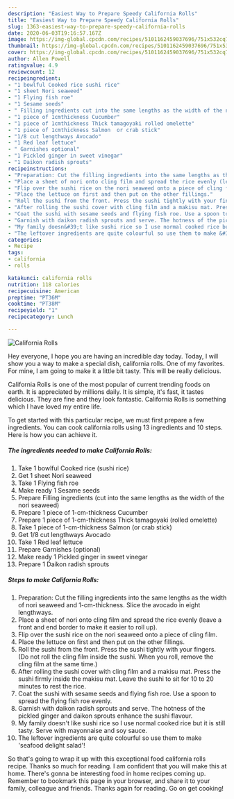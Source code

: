 ```yaml
---
description: "Easiest Way to Prepare Speedy California Rolls"
title: "Easiest Way to Prepare Speedy California Rolls"
slug: 1363-easiest-way-to-prepare-speedy-california-rolls
date: 2020-06-03T19:16:57.167Z
image: https://img-global.cpcdn.com/recipes/5101162459037696/751x532cq70/california-rolls-recipe-main-photo.jpg
thumbnail: https://img-global.cpcdn.com/recipes/5101162459037696/751x532cq70/california-rolls-recipe-main-photo.jpg
cover: https://img-global.cpcdn.com/recipes/5101162459037696/751x532cq70/california-rolls-recipe-main-photo.jpg
author: Allen Powell
ratingvalue: 4.9
reviewcount: 12
recipeingredient:
- "1 bowlful Cooked rice sushi rice"
- "1 sheet Nori seaweed"
- "1 Flying fish roe"
- "1 Sesame seeds"
- " Filling ingredients cut into the same lengths as the width of the nori seaweed"
- "1 piece of 1cmthickness Cucumber"
- "1 piece of 1cmthickness Thick tamagoyaki rolled omelette"
- "1 piece of 1cmthickness Salmon  or crab stick"
- "1/8 cut lengthways Avocado"
- "1 Red leaf lettuce"
- " Garnishes optional"
- "1 Pickled ginger in sweet vinegar"
- "1 Daikon radish sprouts"
recipeinstructions:
- "Preparation: Cut the filling ingredients into the same lengths as the width of nori seaweed and 1-cm-thickness. Slice the avocado in eight lengthways."
- "Place a sheet of nori onto cling film and spread the rice evenly (leave a front and end border to make it easier to roll up)."
- "Flip over the sushi rice on the nori seaweed onto a piece of cling film."
- "Place the lettuce on first and then put on the other fillings."
- "Roll the sushi from the front. Press the sushi tightly with your fingers. (Do not roll the cling film inside the sushi. When you roll, remove the cling film at the same time.)"
- "After rolling the sushi cover with cling film and a makisu mat. Press the sushi firmly inside the makisu mat. Leave the sushi to sit for 10 to 20 minutes to rest the rice."
- "Coat the sushi with sesame seeds and flying fish roe. Use a spoon to spread the flying fish roe evenly."
- "Garnish with daikon radish sprouts and serve. The hotness of the pickled ginger and daikon sprouts enhance the sushi flavour."
- "My family doesn&#39;t like sushi rice so I use normal cooked rice but it is still tasty. Serve with mayonnaise and soy sauce."
- "The leftover ingredients are quite colourful so use them to make &#39;seafood delight salad&#39;!"
categories:
- Recipe
tags:
- california
- rolls

katakunci: california rolls 
nutrition: 118 calories
recipecuisine: American
preptime: "PT36M"
cooktime: "PT38M"
recipeyield: "1"
recipecategory: Lunch

---
```



![California Rolls](https://img-global.cpcdn.com/recipes/5101162459037696/751x532cq70/california-rolls-recipe-main-photo.jpg)

Hey everyone, I hope you are having an incredible day today. Today, I will show you a way to make a special dish, california rolls. One of my favorites. For mine, I am going to make it a little bit tasty. This will be really delicious.

California Rolls is one of the most popular of current trending foods on earth. It is appreciated by millions daily. It is simple, it's fast, it tastes delicious. They are fine and they look fantastic. California Rolls is something which I have loved my entire life.




To get started with this particular recipe, we must first prepare a few ingredients. You can cook california rolls using 13 ingredients and 10 steps. Here is how you can achieve it.

<!--inarticleads1-->

##### The ingredients needed to make California Rolls:

1. Take 1 bowlful Cooked rice (sushi rice)
1. Get 1 sheet Nori seaweed
1. Take 1 Flying fish roe
1. Make ready 1 Sesame seeds
1. Prepare  Filling ingredients (cut into the same lengths as the width of the nori seaweed)
1. Prepare 1 piece of 1-cm-thickness Cucumber
1. Prepare 1 piece of 1-cm-thickness Thick tamagoyaki (rolled omelette)
1. Take 1 piece of 1-cm-thickness Salmon  (or crab stick)
1. Get 1/8 cut lengthways Avocado
1. Take 1 Red leaf lettuce
1. Prepare  Garnishes (optional)
1. Make ready 1 Pickled ginger in sweet vinegar
1. Prepare 1 Daikon radish sprouts




<!--inarticleads2-->

##### Steps to make California Rolls:

1. Preparation: Cut the filling ingredients into the same lengths as the width of nori seaweed and 1-cm-thickness. Slice the avocado in eight lengthways.
1. Place a sheet of nori onto cling film and spread the rice evenly (leave a front and end border to make it easier to roll up).
1. Flip over the sushi rice on the nori seaweed onto a piece of cling film.
1. Place the lettuce on first and then put on the other fillings.
1. Roll the sushi from the front. Press the sushi tightly with your fingers. (Do not roll the cling film inside the sushi. When you roll, remove the cling film at the same time.)
1. After rolling the sushi cover with cling film and a makisu mat. Press the sushi firmly inside the makisu mat. Leave the sushi to sit for 10 to 20 minutes to rest the rice.
1. Coat the sushi with sesame seeds and flying fish roe. Use a spoon to spread the flying fish roe evenly.
1. Garnish with daikon radish sprouts and serve. The hotness of the pickled ginger and daikon sprouts enhance the sushi flavour.
1. My family doesn&#39;t like sushi rice so I use normal cooked rice but it is still tasty. Serve with mayonnaise and soy sauce.
1. The leftover ingredients are quite colourful so use them to make &#39;seafood delight salad&#39;!




So that's going to wrap it up with this exceptional food california rolls recipe. Thanks so much for reading. I am confident that you will make this at home. There's gonna be interesting food in home recipes coming up. Remember to bookmark this page in your browser, and share it to your family, colleague and friends. Thanks again for reading. Go on get cooking!
